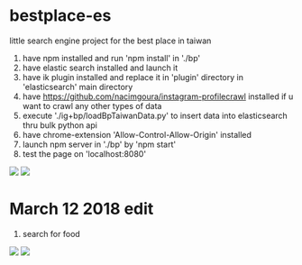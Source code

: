 # bestplace-es
little search engine project for the best place in taiwan 

1. have npm installed and run 'npm install' in './bp'
2. have elastic search installed and launch it
3. have ik plugin installed and replace it in 'plugin' directory in 'elasticsearch' main directory
4. have https://github.com/nacimgoura/instagram-profilecrawl installed if u want to crawl any other types of data
5. execute './ig+bp/loadBpTaiwanData.py' to insert data into elasticsearch thru bulk python api
6. have chrome-extension 'Allow-Control-Allow-Origin' installed
7. launch npm server in './bp' by 'npm start' 
8. test the page on 'localhost:8080'

![](https://i.imgur.com/lOk2qBq.png)
![](https://i.imgur.com/cmqEJyU.png)


# March 12 2018 edit
1. search for food 

![](https://i.imgur.com/dtENmya.png)
![](https://i.imgur.com/OuXUBbD.png)
